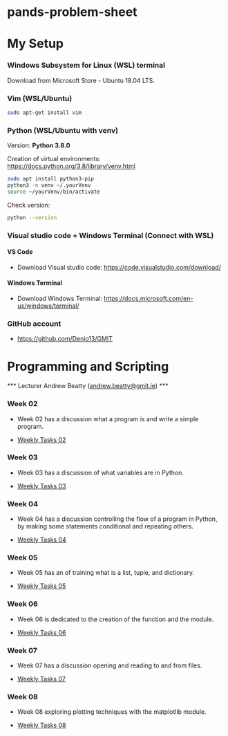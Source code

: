 # pands-problem-sheet



# My Setup

###  Windows Subsystem for Linux (WSL) terminal

Download from Microsoft Store - Ubuntu 18.04 LTS.

###  Vim (WSL/Ubuntu)

```sh
sudo apt-get install vim
```

### Python (WSL/Ubuntu with venv)

Version: **Python 3.8.0**

Creation of virtual environments: https://docs.python.org/3.8/library/venv.html

```sh
sudo apt install python3-pip
python3 -m venv ~/.yourVenv
source ~/yourVenv/bin/activate
```

Check version:

```sh
python --version
```

###  Visual studio code + Windows Terminal (Connect with WSL)

#### VS Code

- Download Visual studio code: https://code.visualstudio.com/download/

#### Windows Terminal

- Download Windows Terminal: https://docs.microsoft.com/en-us/windows/terminal/

###  GitHub account

- https://github.com/Denio13/GMIT




# Programming and Scripting

*** Lecturer Andrew Beatty (andrew.beatty@gmit.ie) ***

### Week 02

- Week 02 has a discussion what a program is and write a simple program.

- [Weekly Tasks 02](week02.md)


### Week 03

- Week 03 has a discussion of what variables are in Python.

- [Weekly Tasks 03](week03.md)


### Week 04

- Week 04 has a discussion controlling the flow of a program in Python, by making some statements conditional and repeating others.

- [Weekly Tasks 04](week04-flow.md)


### Week 05

- Week 05 has an of training what is a list, tuple, and dictionary.

- [Weekly Tasks 05](week05_datastructures.md)


### Week 06

- Week 06 is dedicated to the creation of the function and the module.

- [Weekly Tasks 06](week06-functions.md)


### Week 07

- Week 07 has a discussion opening and reading to and from files.

- [Weekly Tasks 07](week05_datastructures.md)


### Week 08

- Week 08 exploring plotting techniques with the matplotlib module.

- [Weekly Tasks 08](Topic08-plotting.md)


